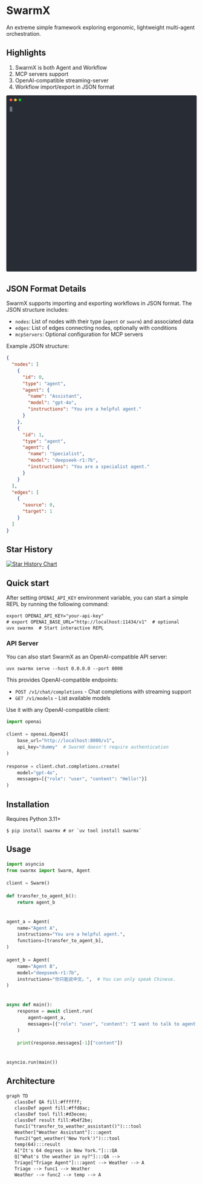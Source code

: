 # SwarmX

An extreme simple framework exploring ergonomic, lightweight multi-agent orchestration.

## Highlights
1. SwarmX is both Agent and Workflow
2. MCP servers support
3. OpenAI-compatible streaming-server
4. Workflow import/export in JSON format

![asciicast](./demo.svg)

## JSON Format Details
SwarmX supports importing and exporting workflows in JSON format. The JSON structure includes:
- `nodes`: List of nodes with their type (`agent` or `swarm`) and associated data
- `edges`: List of edges connecting nodes, optionally with conditions
- `mcpServers`: Optional configuration for MCP servers

Example JSON structure:
```json
{
  "nodes": [
    {
      "id": 0,
      "type": "agent",
      "agent": {
        "name": "Assistant",
        "model": "gpt-4o",
        "instructions": "You are a helpful agent."
      }
    },
    {
      "id": 1,
      "type": "agent",
      "agent": {
        "name": "Specialist",
        "model": "deepseek-r1:7b",
        "instructions": "You are a specialist agent."
      }
    }
  ],
  "edges": [
    {
      "source": 0,
      "target": 1
    }
  ]
}
```

## Star History

[![Star History Chart](https://api.star-history.com/svg?repos=tcztzy/swarmx&type=Date)](https://www.star-history.com/#tcztzy/swarmx&Date)

## Quick start

After setting `OPENAI_API_KEY` environment variable, you can start a simple REPL by running the following command:

```shell
export OPENAI_API_KEY="your-api-key"
# export OPENAI_BASE_URL="http://localhost:11434/v1"  # optional
uvx swarmx  # Start interactive REPL
```

### API Server

You can also start SwarmX as an OpenAI-compatible API server:

```shell
uvx swarmx serve --host 0.0.0.0 --port 8000
```

This provides OpenAI-compatible endpoints:

- `POST /v1/chat/completions` - Chat completions with streaming support
- `GET /v1/models` - List available models

Use it with any OpenAI-compatible client:

```python
import openai

client = openai.OpenAI(
    base_url="http://localhost:8000/v1",
    api_key="dummy"  # SwarmX doesn't require authentication
)

response = client.chat.completions.create(
    model="gpt-4o",
    messages=[{"role": "user", "content": "Hello!"}]
)
```

## Installation

Requires Python 3.11+

```console
$ pip install swarmx # or `uv tool install swarmx`
```

## Usage

```python
import asyncio
from swarmx import Swarm, Agent

client = Swarm()

def transfer_to_agent_b():
    return agent_b


agent_a = Agent(
    name="Agent A",
    instructions="You are a helpful agent.",
    functions=[transfer_to_agent_b],
)

agent_b = Agent(
    name="Agent B",
    model="deepseek-r1:7b",
    instructions="你只能说中文。",  # You can only speak Chinese.
)


async def main():
    response = await client.run(
        agent=agent_a,
        messages=[{"role": "user", "content": "I want to talk to agent B."}],
    )

    print(response.messages[-1]["content"])


asyncio.run(main())
```

## Architecture

```mermaid
graph TD
   classDef QA fill:#ffffff;
   classDef agent fill:#ffd8ac;
   classDef tool fill:#d3ecee;
   classDef result fill:#b4f2be;
   func1("transfer_to_weather_assistant()"):::tool
   Weather["Weather Assistant"]:::agent
   func2("get_weather('New York')"):::tool
   temp(64):::result
   A["It's 64 degrees in New York."]:::QA
   Q["What's the weather in ny?"]:::QA --> 
   Triage["Triage Agent"]:::agent --> Weather --> A
   Triage --> func1 --> Weather
   Weather --> func2 --> temp --> A
```

[1]: https://platform.openai.com/docs/api-reference/chat/create
